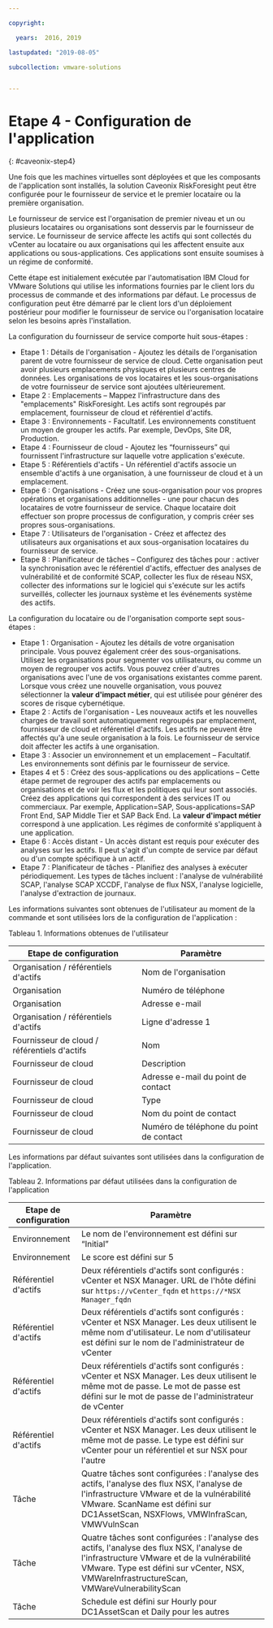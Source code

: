```yaml
---

copyright:

  years:  2016, 2019

lastupdated: "2019-08-05"

subcollection: vmware-solutions


---
```


# Etape 4 - Configuration de l'application
{: #caveonix-step4}

Une fois que les machines virtuelles sont déployées et que les composants de l'application sont installés, la solution Caveonix RiskForesight peut être configurée pour le fournisseur de service et le premier locataire ou la première organisation.

Le fournisseur de service est l'organisation de premier niveau et un ou plusieurs locataires ou organisations sont desservis par le fournisseur de service. Le fournisseur de service affecte les actifs qui sont collectés du vCenter au locataire ou aux organisations qui les affectent ensuite aux applications ou sous-applications. Ces applications sont ensuite soumises à un régime de conformité.

Cette étape est initialement exécutée par l'automatisation IBM Cloud for VMware Solutions qui utilise les informations fournies par le client lors du processus de commande et des informations par défaut. Le processus de configuration peut être démarré par le client lors d'un déploiement postérieur pour modifier le fournisseur de service ou l'organisation locataire selon les besoins après l'installation.

La configuration du fournisseur de service comporte huit sous-étapes :
-	Etape 1 : Détails de l'organisation - Ajoutez les détails de l'organisation parent de votre fournisseur de service de cloud. Cette organisation peut avoir plusieurs emplacements physiques et plusieurs centres de données. Les organisations de vos locataires et les sous-organisations de votre fournisseur de service sont ajoutées ultérieurement.
-	Etape 2 : Emplacements – Mappez l'infrastructure dans des "emplacements" RiskForesight. Les actifs sont regroupés par emplacement, fournisseur de cloud et référentiel d'actifs.
-	Etape 3 : Environnements - Facultatif. Les environnements constituent un moyen de grouper les actifs. Par exemple, DevOps, Site DR, Production.
-	Etape 4 : Fournisseur de cloud - Ajoutez les “fournisseurs” qui fournissent l'infrastructure sur laquelle votre application s'exécute.
-	Etape 5 : Référentiels d'actifs - Un référentiel d'actifs associe un ensemble d'actifs à une organisation, à une fournisseur de cloud et à un emplacement.
-	Etape 6 : Organisations - Créez une sous-organisation pour vos propres opérations et organisations additionnelles - une pour chacun des locataires de votre fournisseur de service. Chaque locataire doit effectuer son propre processus de configuration, y compris créer ses propres sous-organisations.
-	Etape 7 : Utilisateurs de l'organisation - Créez et affectez des utilisateurs aux organisations et aux sous-organisation locataires du fournisseur de service.
-	Etape 8 : Planificateur de tâches – Configurez des tâches pour : activer la synchronisation avec le référentiel d'actifs, effectuer des analyses de vulnérabilité et de conformité SCAP, collecter les flux de réseau NSX, collecter des informations sur le logiciel qui s'exécute sur les actifs surveillés, collecter les journaux système et les événements système des actifs.

La configuration du locataire ou de l'organisation comporte sept sous-étapes :

- Etape 1 : Organisation - Ajoutez les détails de votre organisation principale. Vous pouvez également créer des sous-organisations. Utilisez les organisations pour segmenter vos utilisateurs, ou comme un moyen de regrouper vos actifs. Vous pouvez créer d'autres organisations avec l'une de vos organisations existantes comme parent. Lorsque vous créez une nouvelle organisation, vous pouvez sélectionner la **valeur d'impact métier**, qui est utilisée pour générer des scores de risque cybernétique.
- Etape 2 : Actifs de l'organisation - Les nouveaux actifs et les nouvelles charges de travail sont automatiquement regroupés par emplacement, fournisseur de cloud et référentiel d'actifs. Les actifs ne peuvent être affectés qu'à une seule organisation à la fois. Le fournisseur de service doit affecter les actifs à une organisation.
- Etape 3 : Associer un environnement et un emplacement – Facultatif. Les environnements sont définis par le fournisseur de service.
- Etapes 4 et 5 : Créez des sous-applications ou des applications – Cette étape permet de regrouper des actifs par emplacements ou organisations et de voir les flux et les politiques qui leur sont associés. Créez des applications qui correspondent à des services IT ou commerciaux. Par exemple, Application=SAP, Sous-applications=SAP Front End, SAP Middle Tier et SAP Back End. La **valeur d'impact métier** correspond à une application. Les régimes de conformité s'appliquent à une application.
- Etape 6 : Accès distant - Un accès distant est requis pour exécuter des analyses sur les actifs. Il peut s'agit d'un compte de service par défaut ou d'un compte spécifique à un actif.
- Etape 7 : Planificateur de tâches - Planifiez des analyses à exécuter périodiquement. Les types de tâches incluent : l'analyse de vulnérabilité SCAP, l'analyse SCAP XCCDF, l'analyse de flux NSX, l'analyse logicielle, l'analyse d'extraction de journaux.

Les informations suivantes sont obtenues de l'utilisateur au moment de la commande et sont utilisées lors de la configuration de l'application :

Tableau 1. Informations obtenues de l'utilisateur

|Etape de configuration |Paramètre |
|---|---|
|Organisation / référentiels d'actifs  |Nom de l'organisation |
|Organisation |Numéro de téléphone |
|Organisation |Adresse e-mail |
|Organisation / référentiels d'actifs |Ligne d'adresse 1 |
|Fournisseur de cloud / référentiels d'actifs |Nom |
|Fournisseur de cloud |Description |
|Fournisseur de cloud |Adresse e-mail du point de contact |
|Fournisseur de cloud |Type|
|Fournisseur de cloud |Nom du point de contact |
|Fournisseur de cloud |Numéro de téléphone du point de contact |

Les informations par défaut suivantes sont utilisées dans la configuration de l'application.

Tableau 2. Informations par défaut utilisées dans la configuration de l'application

|Etape de configuration |Paramètre |
|---|---|
|Environnement |Le nom de l'environnement est défini sur “Initial”|
|Environnement | Le score est défini sur 5|
|Référentiel d'actifs | Deux référentiels d'actifs sont configurés : vCenter et NSX Manager. URL de l'hôte défini sur `https://vCenter_fqdn` et `https://*NSX Manager_fqdn` |
|Référentiel d'actifs |Deux référentiels d'actifs sont configurés : vCenter et NSX Manager. Les deux utilisent le même nom d'utilisateur. Le nom d'utilisateur est défini sur le nom de l'administrateur de vCenter|
|Référentiel d'actifs |Deux référentiels d'actifs sont configurés : vCenter et NSX Manager. Les deux utilisent le même mot de passe. Le mot de passe est défini sur le mot de passe de l'administrateur de vCenter
|Référentiel d'actifs |Deux référentiels d'actifs sont configurés : vCenter et NSX Manager. Les deux utilisent le même mot de passe. Le type est défini sur vCenter pour un référentiel et sur NSX pour l'autre
|Tâche |Quatre tâches sont configurées : l'analyse des actifs, l'analyse des flux NSX, l'analyse de l'infrastructure VMware et de la vulnérabilité VMware. ScanName est défini sur DC1AssetScan, NSXFlows, VMWInfraScan, VMWVulnScan |
|Tâche |Quatre tâches sont configurées : l'analyse des actifs, l'analyse des flux NSX, l'analyse de l'infrastructure VMware et de la vulnérabilité VMware. Type est défini sur vCenter, NSX, VMWareInfrastructureScan, VMWareVulnerabilityScan |
|Tâche |Schedule est défini sur Hourly pour DC1AssetScan et Daily pour les autres |
